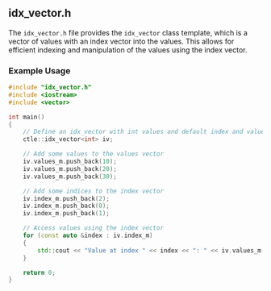 ## idx_vector.h

The `idx_vector.h` file provides the `idx_vector` class template, which is a vector of values with an index vector into the values. This allows for efficient indexing and manipulation of the values using the index vector.

### Example Usage

```cpp
#include "idx_vector.h"
#include <iostream>
#include <vector>

int main() 
{
    // Define an idx_vector with int values and default index and values vector types
    ctle::idx_vector<int> iv;

    // Add some values to the values vector
    iv.values_m.push_back(10);
    iv.values_m.push_back(20);
    iv.values_m.push_back(30);

    // Add some indices to the index vector
    iv.index_m.push_back(2);
    iv.index_m.push_back(0);
    iv.index_m.push_back(1);

    // Access values using the index vector
    for (const auto &index : iv.index_m) 
	{
        std::cout << "Value at index " << index << ": " << iv.values_m[index] << std::endl;
    }

    return 0;
}
```

